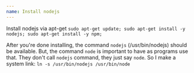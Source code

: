 ```yaml
---
name: Install nodejs
---
```


Install nodejs via apt-get `sudo apt-get update; sudo apt-get install -y nodejs; sudo apt-get install -y npm;`

After you're done installing, the command `nodejs` (/usr/bin/nodejs) should be available. But, the command `node` is important to have as programs use that. They don't call `nodejs` command, they just say `node`. So I make a system link: `ln -s /usr/bin/nodejs /usr/bin/node`
